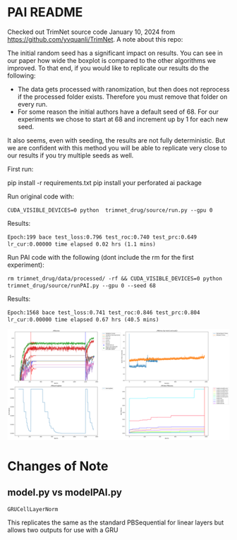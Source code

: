 # PAI README
Checked out TrimNet source code January 10, 2024 from https://github.com/yvquanli/TrimNet.  A note about this repo:

The initial random seed has a significant impact on results.  You can see in our paper how wide the boxplot is compared to the other algorithms we improved. To that end, if you would like to replicate our results do the following:

- The data gets processed with ranomization, but then does not reprocess if the processed folder exists.  Therefore you must remove that folder on every run.
- For some reason the initial authors have a default seed of 68.  For our experiments we chose to start at 68 and increment up by 1 for each new seed.

It also seems, even with seeding, the results are not fully deterministic.  But we are confident with this method you will be able to replicate very close to our results if you try multiple seeds as well.
 
First run:

pip install -r requirements.txt
pip install your perforated ai package

Run original code with:

    CUDA_VISIBLE_DEVICES=0 python  trimnet_drug/source/run.py --gpu 0

Results:

    Epoch:199 bace test_loss:0.796 test_roc:0.740 test_prc:0.649 lr_cur:0.00000 time elapsed 0.02 hrs (1.1 mins)

Run PAI code with the following (dont include the rm for the first experiment): 

    rm trimnet_drug/data/processed/ -rf && CUDA_VISIBLE_DEVICES=0 python  trimnet_drug/source/runPAI.py --gpu 0 --seed 68

Results:
    
    Epoch:1568 bace test_loss:0.741 test_roc:0.846 test_prc:0.804 lr_cur:0.00000 time elapsed 0.67 hrs (40.5 mins)

    
!["Example Output](exampleOutput.png "Example Output")
# Changes of Note

## model.py vs modelPAI.py

    GRUCellLayerNorm

This replicates the same as the standard PBSequential for linear layers but allows two outputs for use with a GRU


